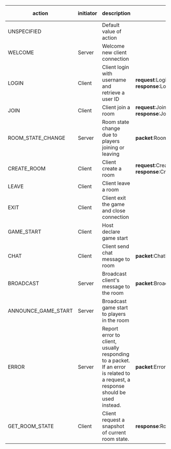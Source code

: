 | action | initiator | description | payload | is request/response | related actions |
|---|---|---|---|---|---|
| UNSPECIFIED |  | Default value of action |  |  |  |
| WELCOME | Server | Welcome new client connection |  |  |  |
| LOGIN | Client | Client login with username and retrieve a user ID | **request**:LoginPayload **response**:LoginResponsePayload | ✓ |  |
| JOIN | Client | Client join a room | **request**:JoinPayload **response**:JoinResponsePayload | ✓ | ROOM_STATE_CHANGE |
| ROOM_STATE_CHANGE | Server | Room state change due to players joining or leaving | **packet**:RoomChangePayload |  |  |
| CREATE_ROOM | Client | Client create a room | **request**:CreateRoomPayload **response**:CreateRoomResponsePayload | ✓ |  |
| LEAVE | Client | Client leave a room |  | ✓ | ROOM_STATE_CHANGE |
| EXIT | Client | Client exit the game and close connection |  |  | ROOM_STATE_CHANGE |
| GAME_START | Client | Host declare game start |  | ✓ | ANNOUNCE_GAME_START |
| CHAT | Client | Client send chat message to room | **packet**:ChatPayload |  | BROADCAST |
| BROADCAST | Server | Broadcast client's message to the room | **packet**:BroadcastPayload |  | CHAT |
| ANNOUNCE_GAME_START | Server | Broadcast game start to players in the room |  |  | GAME_START |
| ERROR | Server | Report error to client, usually responding to a packet. If an error is related to a request, a response should be used instead. | **packet**:ErrorPayload |  |  |
| GET_ROOM_STATE | Client | Client request a snapshot of current room state. | **response**:RoomStateResponsePayload | ✓ |  |